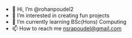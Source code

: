 - 👋 Hi, I’m @rohanpoudel2
- 👀 I’m interested in creating fun projects
- 🌱 I’m currently learning BSc(Hons) Computing
- 📫 How to reach me nsrapoudel@gmail.com

<!---
rohanpoudel2/rohanpoudel2 is a ✨ special ✨ repository because its `README.md` (this file) appears on your GitHub profile.
You can click the Preview link to take a look at your changes.
--->

